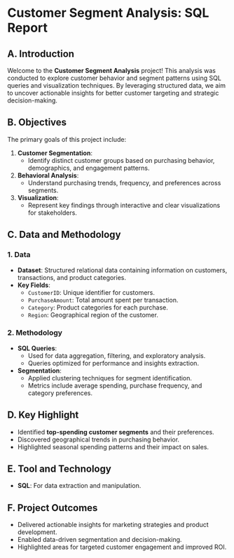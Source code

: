 # **Customer Segment Analysis: SQL Report**

## **A. Introduction**

Welcome to the **Customer Segment Analysis** project! This analysis was conducted to explore customer behavior and segment patterns using SQL queries and visualization techniques. By leveraging structured data, we aim to uncover actionable insights for better customer targeting and strategic decision-making.

## **B. Objectives**
The primary goals of this project include:
1. **Customer Segmentation**:
   - Identify distinct customer groups based on purchasing behavior, demographics, and engagement patterns.
2. **Behavioral Analysis**:
   - Understand purchasing trends, frequency, and preferences across segments.
3. **Visualization**:
   - Represent key findings through interactive and clear visualizations for stakeholders.

## **C. Data and Methodology**
### **1. Data**
- **Dataset**: Structured relational data containing information on customers, transactions, and product categories.
- **Key Fields**:
  - `CustomerID`: Unique identifier for customers.
  - `PurchaseAmount`: Total amount spent per transaction.
  - `Category`: Product categories for each purchase.
  - `Region`: Geographical region of the customer.

### **2. Methodology**
- **SQL Queries**:
  - Used for data aggregation, filtering, and exploratory analysis.
  - Queries optimized for performance and insights extraction.
- **Segmentation**:
  - Applied clustering techniques for segment identification.
  - Metrics include average spending, purchase frequency, and category preferences.

## **D. Key Highlight**

- Identified **top-spending customer segments** and their preferences.
- Discovered geographical trends in purchasing behavior.
- Highlighted seasonal spending patterns and their impact on sales.

## **E. Tool and Technology**
- **SQL**: For data extraction and manipulation.

## **F. Project Outcomes**
- Delivered actionable insights for marketing strategies and product development.
- Enabled data-driven segmentation and decision-making.
- Highlighted areas for targeted customer engagement and improved ROI.
